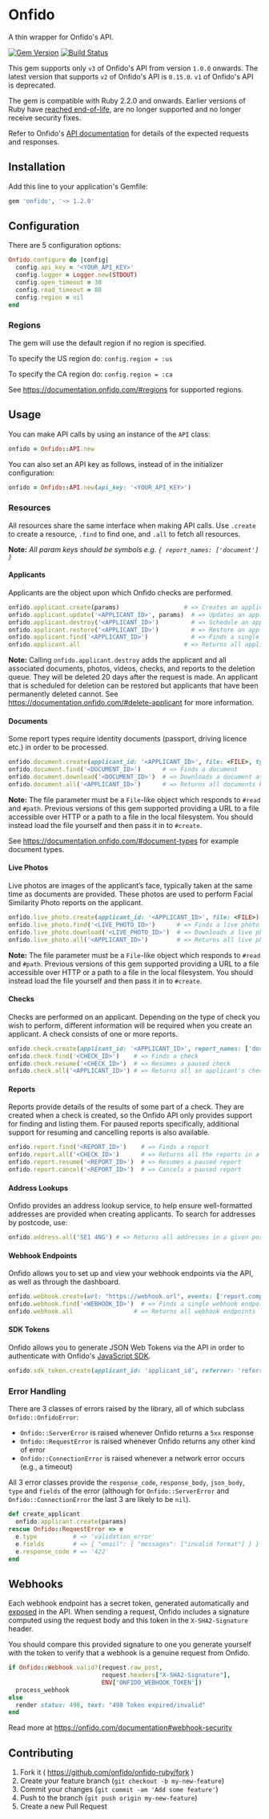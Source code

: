 # Onfido

A thin wrapper for Onfido's API.

[![Gem Version](https://badge.fury.io/rb/onfido.svg)](http://badge.fury.io/rb/onfido)
[![Build Status](https://travis-ci.org/onfido/onfido-ruby.svg?branch=master)](https://travis-ci.org/onfido/onfido-ruby)

This gem supports only `v3` of Onfido's API from version `1.0.0` onwards. The latest version that supports `v2` of Onfido's API is `0.15.0`. `v1` of Onfido's API is deprecated.

The gem is compatible with Ruby 2.2.0 and onwards. Earlier versions of Ruby have [reached end-of-life](https://www.ruby-lang.org/en/news/2017/04/01/support-of-ruby-2-1-has-ended/), are no longer supported and no longer receive security fixes.

Refer to Onfido's [API documentation](https://documentation.onfido.com) for details of the expected requests and responses.

## Installation

Add this line to your application's Gemfile:

```ruby
gem 'onfido', '~> 1.2.0'
```

## Configuration

There are 5 configuration options:

```ruby
Onfido.configure do |config|
  config.api_key = '<YOUR_API_KEY>'
  config.logger = Logger.new(STDOUT)
  config.open_timeout = 30
  config.read_timeout = 80
  config.region = nil
end
```

### Regions

The gem will use the default region if no region is specified.

To specify the US region do:
`config.region = :us`

To specify the CA region do:
`config.region = :ca`

See https://documentation.onfido.com/#regions for supported regions.

## Usage

You can make API calls by using an instance of the `API` class:

```ruby
onfido = Onfido::API.new
```

You can also set an API key as follows, instead of in the initializer configuration:

```ruby
onfido = Onfido::API.new(api_key: '<YOUR_API_KEY>')
```

### Resources

All resources share the same interface when making API calls. Use `.create` to create a resource, `.find` to find one, and `.all` to fetch all resources.

**Note:** *All param keys should be symbols e.g. `{ report_names: ['document'] }`*

#### Applicants

Applicants are the object upon which Onfido checks are performed.

```ruby
onfido.applicant.create(params)                  # => Creates an applicant
onfido.applicant.update('<APPLICANT_ID>', params)  # => Updates an applicant
onfido.applicant.destroy('<APPLICANT_ID>')         # => Schedule an applicant for deletion
onfido.applicant.restore('<APPLICANT_ID>')         # => Restore an applicant scheduled for deletion
onfido.applicant.find('<APPLICANT_ID>')            # => Finds a single applicant
onfido.applicant.all                             # => Returns all applicants
```

**Note:** Calling `onfido.applicant.destroy` adds the applicant and all associated documents, photos, videos, checks, and reports to the deletion queue. They will be deleted 20 days after the request is made. An applicant that is scheduled for deletion can be restored but applicants that have been permanently deleted cannot.
See https://documentation.onfido.com/#delete-applicant for more information.

#### Documents

Some report types require identity documents (passport, driving licence etc.) in order to be processed.

```ruby
onfido.document.create(applicant_id: '<APPLICANT_ID>', file: <FILE>, type: 'passport') # => Creates a document
onfido.document.find('<DOCUMENT_ID>')      # => Finds a document
onfido.document.download('<DOCUMENT_ID>')  # => Downloads a document as a binary data
onfido.document.all('<APPLICANT_ID>')      # => Returns all documents belonging to an applicant
```

**Note:** The file parameter must be a `File`-like object which responds to `#read` and `#path`.
Previous versions of this gem supported providing a URL to a file accessible over HTTP or a path
to a file in the local filesystem. You should instead load the file yourself and then pass it in
to `#create`.

See https://documentation.onfido.com/#document-types for example document types.

#### Live Photos

Live photos are images of the applicant’s face, typically taken at the same time as documents are provided. These photos are used to perform Facial Similarity Photo reports on the applicant.

```ruby
onfido.live_photo.create(applicant_id: '<APPLICANT_ID>', file: <FILE>) # => Creates a live photo
onfido.live_photo.find('<LIVE_PHOTO_ID>')      # => Finds a live photo
onfido.live_photo.download('<LIVE_PHOTO_ID>')  # => Downloads a live photo as binary data
onfido.live_photo.all('<APPLICANT_ID>')        # => Returns all live photos belonging to an applicant
```

**Note:** The file parameter must be a `File`-like object which responds to `#read` and `#path`.
Previous versions of this gem supported providing a URL to a file accessible over HTTP or a path
to a file in the local filesystem. You should instead load the file yourself and then pass it in
to `#create`.

#### Checks

Checks are performed on an applicant. Depending on the type of check you wish to perform, different information will be required when you create an applicant. A check consists of one or more reports.

```ruby
onfido.check.create(applicant_id: '<APPLICANT_ID>', report_names: ['document', 'facial_similarity_photo']) # => Creates a check
onfido.check.find('<CHECK_ID>')    # => Finds a check
onfido.check.resume('<CHECK_ID>')  # => Resumes a paused check
onfido.check.all('<APPLICANT_ID>') # => Returns all an applicant's checks
```

#### Reports

Reports provide details of the results of some part of a check. They are
created when a check is created, so the Onfido API only provides support for
finding and listing them. For paused reports specifically, additional support for resuming and
 cancelling reports is also available.

```ruby
onfido.report.find('<REPORT_ID>')    # => Finds a report
onfido.report.all('<CHECK_ID>')      # => Returns all the reports in a check
onfido.report.resume('<REPORT_ID>')  # => Resumes a paused report
onfido.report.cancel('<REPORT_ID>')  # => Cancels a paused report
```

#### Address Lookups

Onfido provides an address lookup service, to help ensure well-formatted
addresses are provided when creating applicants. To search for addresses
by postcode, use:

```ruby
onfido.address.all('SE1 4NG') # => Returns all addresses in a given postcode
```

#### Webhook Endpoints

Onfido allows you to set up and view your webhook endpoints via the API, as well
as through the dashboard.

```ruby
onfido.webhook.create(url: "https://webhook.url", events: ['report.completed', 'check.completed']) # => Registers a webhook endpoint
onfido.webhook.find('<WEBHOOK_ID>')  # => Finds a single webhook endpoint
onfido.webhook.all                 # => Returns all webhook endpoints
```

#### SDK Tokens

Onfido allows you to generate JSON Web Tokens via the API in order to authenticate
with Onfido's [JavaScript SDK](https://github.com/onfido/onfido-sdk-ui).

```ruby
onfido.sdk_token.create(applicant_id: 'applicant_id', referrer: 'referrer') # => Creates a JWT
```

### Error Handling

There are 3 classes of errors raised by the library, all of which subclass `Onfido::OnfidoError`:
- `Onfido::ServerError` is raised whenever Onfido returns a `5xx` response
- `Onfido::RequestError` is raised whenever Onfido returns any other kind of error
- `Onfido::ConnectionError` is raised whenever a network error occurs (e.g., a timeout)

All 3 error classes provide the `response_code`, `response_body`, `json_body`, `type` and `fields` of the error (although for `Onfido::ServerError` and `Onfido::ConnectionError` the last 3 are likely to be `nil`).

```ruby
def create_applicant
  onfido.applicant.create(params)
rescue Onfido::RequestError => e
  e.type          # => 'validation_error'
  e.fields        # => { "email": { "messages": ["invalid format"] } }
  e.response_code # => '422'
end
```

## Webhooks

Each webhook endpoint has a secret token, generated automatically and [exposed](https://onfido.com/documentation#register-webhook) in the API. When sending a request, Onfido includes a signature computed using the request body and this token in the `X-SHA2-Signature` header.

You should compare this provided signature to one you generate yourself with the token to verify that a webhook is a genuine request from Onfido.

```ruby
if Onfido::Webhook.valid?(request.raw_post,
                          request.headers["X-SHA2-Signature"],
                          ENV['ONFIDO_WEBHOOK_TOKEN'])
  process_webhook
else
  render status: 498, text: "498 Token expired/invalid"
end
```

Read more at https://onfido.com/documentation#webhook-security

## Contributing

1. Fork it ( https://github.com/onfido/onfido-ruby/fork )
2. Create your feature branch (`git checkout -b my-new-feature`)
3. Commit your changes (`git commit -am 'Add some feature'`)
4. Push to the branch (`git push origin my-new-feature`)
5. Create a new Pull Request
